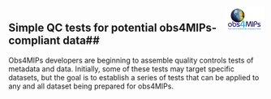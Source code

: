 <img src="../../assets/imgs/obs4MIPsRLogo.png" width="15%" height="15%" align="right" />

## Simple QC tests for potential obs4MIPs-compliant data##

Obs4MIPs developers are beginning to assemble quality controls tests of metadata and data. Initially, some of these tests may target specific datasets, but the goal is to establish a series of tests that can be applied to any and all dataset being prepared for obs4MIPs.   

